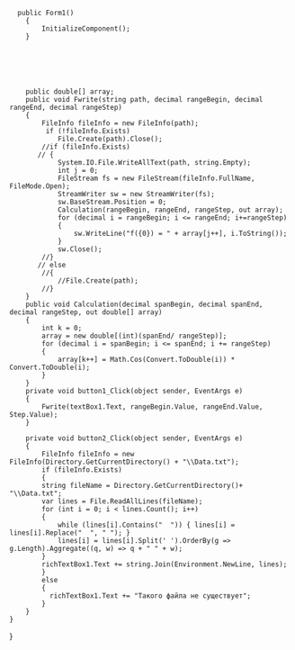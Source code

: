       public Form1()
        {
            InitializeComponent();
        }
        
        
        
        
        
        
        public double[] array;
        public void Fwrite(string path, decimal rangeBegin, decimal rangeEnd, decimal rangeStep)
        {
            FileInfo fileInfo = new FileInfo(path);
             if (!fileInfo.Exists)
                File.Create(path).Close();
            //if (fileInfo.Exists)
           // {
                System.IO.File.WriteAllText(path, string.Empty);
                int j = 0;
                FileStream fs = new FileStream(fileInfo.FullName, FileMode.Open);
                StreamWriter sw = new StreamWriter(fs);
                sw.BaseStream.Position = 0;
                Calculation(rangeBegin, rangeEnd, rangeStep, out array);
                for (decimal i = rangeBegin; i <= rangeEnd; i+=rangeStep)
                {
                    sw.WriteLine("f({0}) = " + array[j++], i.ToString());
                }
                sw.Close();
            //}
           // else
            //{
                //File.Create(path);
            //}
        }
        public void Calculation(decimal spanBegin, decimal spanEnd, decimal rangeStep, out double[] array)
        {
            int k = 0;
            array = new double[(int)(spanEnd/ rangeStep)];
            for (decimal i = spanBegin; i <= spanEnd; i += rangeStep)
            {
                array[k++] = Math.Cos(Convert.ToDouble(i)) * Convert.ToDouble(i);
            }
        }
        private void button1_Click(object sender, EventArgs e)
        {
            Fwrite(textBox1.Text, rangeBegin.Value, rangeEnd.Value, Step.Value);
        }

        private void button2_Click(object sender, EventArgs e)
        {
            FileInfo fileInfo = new FileInfo(Directory.GetCurrentDirectory() + "\\Data.txt");
            if (fileInfo.Exists)
            { 
            string fileName = Directory.GetCurrentDirectory()+ "\\Data.txt";
            var lines = File.ReadAllLines(fileName);
            for (int i = 0; i < lines.Count(); i++)
            {
                while (lines[i].Contains("  ")) { lines[i] = lines[i].Replace("  ", " "); }
                lines[i] = lines[i].Split(' ').OrderBy(g => g.Length).Aggregate((q, w) => q + " " + w);
            }
            richTextBox1.Text += string.Join(Environment.NewLine, lines);
            }
            else
            {
              richTextBox1.Text += "Такого файла не существует";
            }
        }
    }
}
